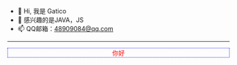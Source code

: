- 👋 Hi, 我是 Gatico
- 👀 感兴趣的是JAVA，JS
- 📫 QQ邮箱：48909084@qq.com

----
<div class="main">
    你好
</div>

<style>
    .main{
        color:red;
        text-align:center;
        border: 1px dotted blue;
    }   

</style>

